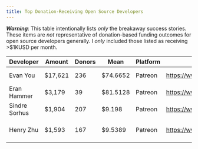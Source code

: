 ```yaml
---
title: Top Donation-Receiving Open Source Developers
---
```


***Warning***:  This table intentionally lists _only_ the breakaway success stories.  These items are _not_ representative of donation-based funding outcomes for open source developers generally.  I _only_ included those listed as receiving >$1KUSD per month.

| Developer     | Amount  | Donors | Mean     | Platform | Link                                   | Perks                                                    |
| ------------- | ------- | ------ | -------- | -------- | -------------------------------------- | -------------------------------------------------------- |
| Evan You      | $17,621 | 236    | $74.6652 | Patreon  | <https://www.patreon.com/evanyou>      | backers.md, vuejs.org, README,                           |
| Eran Hammer   | $3,179  | 39     | $81.5128 | Patreon  | <https://www.patreon.com/eranhammer>   | SPONSORS.md, Security Alerts Mailing List                |
| Sindre Sorhus | $1,904  | 207    | $9.198   | Patreon  | <https://www.patreon.com/sindresorhus> | sindresorhus.com/thanks, README                          |
| Henry Zhu     | $1,593  | 167    | $9.5389  | Patreon  | <https://www.patreon.com/henryzhu>     | henryzoo.com/thanks, ping-pong, BBQ, README,  babeljs.io |

